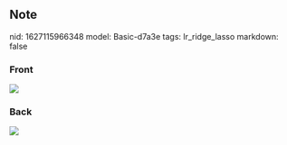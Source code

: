 ## Note
nid: 1627115966348
model: Basic-d7a3e
tags: lr_ridge_lasso
markdown: false

### Front
<img src="paste-ede8177dd4138c3d8102bf1493f47dd7d3580c8d.jpg">

### Back
<img src="paste-69aa297a04f06a5f199fc263216d82af6dba5f68.jpg">
